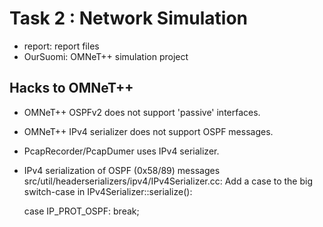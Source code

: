 Task 2 : Network Simulation
=========

* report: report files
* OurSuomi: OMNeT++ simulation project

Hacks to OMNeT++
---------
* OMNeT++ OSPFv2 does not support 'passive' interfaces.
* OMNeT++ IPv4 serializer does not support OSPF messages.
* PcapRecorder/PcapDumer uses IPv4 serializer.
* IPv4 serialization of OSPF (0x58/89) messages
 src/util/headerserializers/ipv4/IPv4Serializer.cc:
  Add a case to the big switch-case in IPv4Serializer::serialize():

    case IP_PROT_OSPF:
        break;
